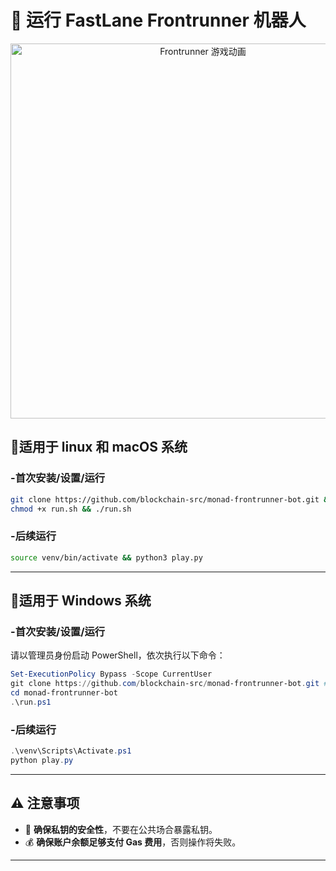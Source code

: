 # 🚀 运行 FastLane Frontrunner 机器人
<p align="center">
  <img src="frontrunner-gif.gif" alt="Frontrunner 游戏动画" width="600">
</p>

## 🔴适用于 linux 和 macOS 系统
### -首次安装/设置/运行
```bash
git clone https://github.com/blockchain-src/monad-frontrunner-bot.git && cd monad-frontrunner-bot
chmod +x run.sh && ./run.sh
```

### -后续运行
```bash
source venv/bin/activate && python3 play.py
```
---
## 🔴适用于 Windows 系统
### -首次安装/设置/运行
请以管理员身份启动 PowerShell，依次执行以下命令：

```powershell
Set-ExecutionPolicy Bypass -Scope CurrentUser
git clone https://github.com/blockchain-src/monad-frontrunner-bot.git #确保你已经安装了git,才能执行此命令
cd monad-frontrunner-bot
.\run.ps1
```
### -后续运行
```powershell
.\venv\Scripts\Activate.ps1
python play.py
```
---

## ⚠️ 注意事项

- 🔐 **确保私钥的安全性**，不要在公共场合暴露私钥。
- 💰 **确保账户余额足够支付 Gas 费用**，否则操作将失败。

---